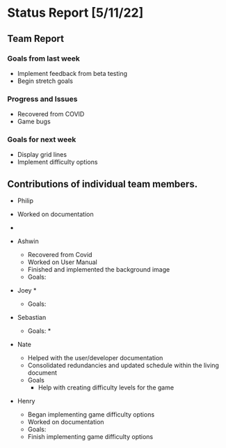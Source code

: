 # Status Report [5/11/22]

## Team Report
### Goals from last week
* Implement feedback from beta testing
* Begin stretch goals
### Progress and Issues
* Recovered from COVID
* Game bugs
### Goals for next week
* Display grid lines
* Implement difficulty options



## Contributions of individual team members.
* Philip
 * Worked on documentation
 * 


* Ashwin
  * Recovered from Covid
  * Worked on User Manual
  * Finished and implemented the background image
  * Goals: 
* Joey
  *
  * Goals:


* Sebastian

  * Goals: 
    * 

* Nate
  * Helped with the user/developer documentation
  * Consolidated redundancies and updated schedule within the living document
  * Goals
    * Help with creating difficulty levels for the game


* Henry
  * Began implementing game difficulty options
  * Worked on documentation
  * Goals:
   * Finish implementing game difficulty options
